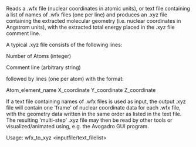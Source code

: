 Reads a  .wfx file (nuclear coordinates in atomic units), or text file containing a list of names of .wfx files (one per line) and produces 
an .xyz file containing the extracted molecular geometry (i.e. nuclear coordinates in Angstrom units), with the extracted total energy placed in the
.xyz file comment line.


A typical .xyz file consists of the following lines:

Number of Atoms (integer)

Comment line (arbitrary string)




followed by lines (one per atom) with the format:




Atom_element_name  X_coordinate  Y_coordinate  Z_coordinate




If a text file containing names of .wfx files is used as input, the output .xyz file will contain one 'frame' of nuclear coordinate data for each
.wfx file, with the geometry data written in the same order as listed in the text file. The resulting 'multi-step' .xyz file may then be read by other tools or 
visualized/animated using, e.g. the Avogadro GUI program. 


Usage: wfx_to_xyz <inputfile/text_filelist> <output XYZ file name>
